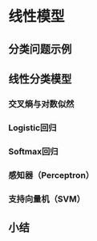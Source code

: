 # 线性模型

## 分类问题示例

## 线性分类模型

### 交叉熵与对数似然

### Logistic回归

### Softmax回归

### 感知器（Perceptron）

### 支持向量机（SVM）

## 小结
